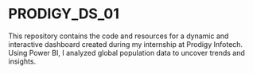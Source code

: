 # PRODIGY_DS_01
This repository contains the code and resources for a dynamic and interactive dashboard created during my internship at Prodigy Infotech. Using Power BI, I analyzed global population data to uncover trends and insights.
